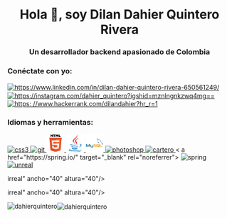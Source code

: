 <h1 align="center">Hola 👋, soy Dilan Dahier Quintero Rivera</h1>
<h3 align="center">Un desarrollador backend apasionado de Colombia</h3>

<h3 align="left">Conéctate con yo:</h3>
<p align="left">
<a href="https://linkedin.com/in/https://www.linkedin.com/in/dilan-dahier-quintero-rivera-650561249 /" target="en blanco"><img align="center" src="https://raw.githubusercontent.com/rahuldkjain/github-profile-readme-generator/master/src/images/icons/Social/linked- in-alt.svg" alt="https://www.linkedin.com/in/dilan-dahier-quintero-rivera-650561249/" height="30" width="40" /></a>
<a href="https://instagram.com/https://instagram.com/dahier_quintero?igshid=mznlngnkzwq4mg==" target="blank"><img align="center" src="https://raw .githubusercontent.com/rahuldkjain/github-profile-readme-generator/master/src/images/icons/Social/instagram.svg" alt="https://instagram.com/dahier_quintero?igshid=mznlngnkzwq4mg==" altura= "30" ancho="40" /></a>
<a href="https://www.hackerrank.com/https://www.hackerrank.com/dilandahier?hr_r=1" target="en blanco" ><img align="center" src="https://raw.githubusercontent.com/rahuldkjain/github-profile-readme-generator/master/src/images/icons/Social/hackerrank.svg" alt="https: //www.hackerrank.com/dilandahier?hr_r=1" altura="30" anchura="40" /></a>
</p>

<h3 align="left">Idiomas y herramientas:</h3>
<p align="left"> <a href="https://www.w3schools.com/css/" target="_blank" rel="noreferrer"> <img src="https://raw.githubusercontent. com/devicons/devicon/master/icons/css3/css3-original-wordmark.svg" alt="css3" width="40" height="40"/> </a> <a href="https:// git-scm.com/" target="_blank" rel="noreferrer"> <img src="https://www.vectorlogo.zone/logos/git-scm/git-scm-icon.svg" alt=" git" width="40" height="40"/> </a> <a href="https://www.w3.org/html/" target="_blank" rel="noreferrer"> <img src ="https://raw.githubusercontent.com/devicons/devicon/master/icons/html5/html5-original-wordmark.svg" alt="html5" width="40" height="40"/> </a> <a href="https:// www.java.com" target="_blank" rel="noreferrer"> <img src="https://raw.githubusercontent.com/devicons/devicon/master/icons/java/java-original.svg" alt= "java" width="40" height="40"/> </a> <a href="https://www.mysql.com/" target="_blank" rel="noreferrer"> <img src= "https://raw.githubusercontent.com/devicons/devicon/master/icons/mysql/mysql-original-wordmark.svg" alt="mysql" width="40" height="40"/> </a> <a href="https://www.photoshop.com/en" target="_blank" rel="noreferrer"> <img src="https://raw.githubusercontent.com/devicons/devicon/master/icons/ photoshop/photoshop-line.svg" alt="photoshop" width="40" height="40"/> </a> <a href="https://postman.com" target="_blank" rel=" noreferrer"> <img src="https://www.vectorlogo.zone/logos/getpostman/getpostman-icon.svg" alt="cartero" width="40" height="40"/> </a> < a href="https://spring.io/" target="_blank" rel="noreferrer"> <img src="https://www.vectorlogo.zone/logos/springio/springio-icon.svg" alt ="spring" width="40" height="40"/> </a> <a href="https://unrealengine.com/" target="_blank" rel="noreferrer"> <img src="https: //raw.githubusercontent.com/kenangundogan/fontisto/036b7eca71aab1bef8e6a0518f7329f13ed62f6b/icons/svg/brand/unreal-engine.svg" alt="unreal" width="40" height="40"/> </a> </p >irreal" ancho="40" altura="40"/> </a> </p>irreal" ancho="40" altura="40"/> </a> </p>

<p><img align="left" src="https://github-readme-stats.vercel.app/api/top-langs?username=dahierquintero&show_icons=true&locale=en&layout=compact" alt="dahierquintero" /> </p>

<p> <img align="center" src="https://github-readme-stats.vercel.app/api?username=dahierquintero&show_icons=true&locale=en" alt="dahierquintero" /> </p>


